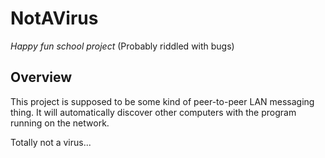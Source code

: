 # NotAVirus
*Happy fun school project* (Probably riddled with bugs)

## Overview
This project is supposed to be some kind of peer-to-peer LAN messaging thing.
It will automatically discover other computers with the program running on the network.

Totally not a virus...
